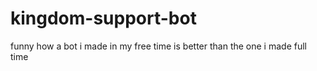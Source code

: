# kingdom-support-bot

funny how a bot i made in my free time is better than the one i made full time
